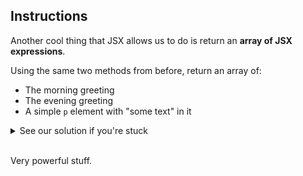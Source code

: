 
## Instructions

Another cool thing that JSX allows us to do is return an **array of JSX expressions**.

  

Using the same two methods from before, return an array of:

-   The morning greeting
-   The evening greeting
-   A simple `p` element with "some text" in it


<details>
  <summary>
     See our solution if you're stuck
  </summary>

```
function App() {
  const getMorningGreeting = () => <div>Good Morning</div>
  const getEveningGreeting = () => <div>Good Evening</div>

  return [
    getMorningGreeting(),
    getEveningGreeting(),
    <p>some text</p>
  ]
}
```
</details>

<br/>  

Very powerful stuff.
